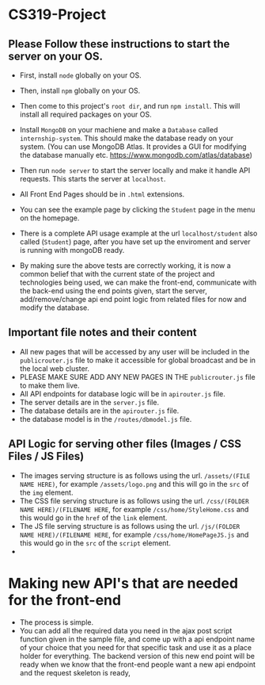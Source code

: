 # CS319-Project
## Please Follow these instructions to start the server on your OS.

- First, install `node` globally on your OS.
- Then, install `npm` globally on your OS.
- Then come to this project's `root dir`, and run `npm install`. This will install all required packages on your OS.

- Install `MongoDB` on your machiene and make a `Database` called `internship-system`. This should make the database ready on your system. (You can use MongoDB Atlas. It provides a GUI for modifying the database manually etc. https://www.mongodb.com/atlas/database)
- Then run `node server` to start the server locally and make it handle API requests. This starts the server at `localhost`.

- All Front End Pages should be in `.html` extensions.
- You can see the example page by clicking the `Student` page in the menu on the homepage.
- There is a complete API usage example at the url `localhost/student` also called (`Student`) page, after you have set up the enviroment and server is running with mongoDB ready.


- By making sure the above tests are correctly working, it is now a common belief that with the current state of the project and technologies being used, we can make the front-end, communicate with the back-end using the end points given, start the server, add/remove/change api end point logic from related files for now and modify the database.


## Important file notes and their content
- All new pages that will be accessed by any user will be included in the `publicrouter.js` file to make it accessible for global broadcast and be in the local web cluster.
- PLEASE MAKE SURE ADD ANY NEW PAGES IN THE `publicrouter.js` file to make them live.
- All API endpoints for database logic will be in `apirouter.js` file.
- The server details are in the `server.js` file.
- The database details are in the `apirouter.js` file.
- the database model is in the `/routes/dbmodel.js` file.


## API Logic for serving other files (Images / CSS Files / JS Files)
- The images serving structure is as follows using the url. `/assets/(FILE NAME HERE)`, for example `/assets/logo.png` and this will go in the `src` of the `img` element.
- The CSS file serving structure is as follows using the url. `/css/(FOLDER NAME HERE)/(FILENAME HERE`, for example `/css/home/StyleHome.css` and this would go in the `href` of the `link` element.
- The JS file serving structure is as follows using the url. `/js/(FOLDER NAME HERE)/(FILENAME HERE`, for example `/css/home/HomePageJS.js` and this would go in the `src` of the `script` element.
- 
# Making new API's that are needed for the front-end
- The process is simple.
- You can add all the required data you need in the ajax post script function given in the sample file, and come up with a api endpoint name of your choice that you need for that specific task and use it as a place holder for everything. The backend version of this new end point will be ready when we know that the front-end people want a new api endpoint and the request skeleton is ready,
